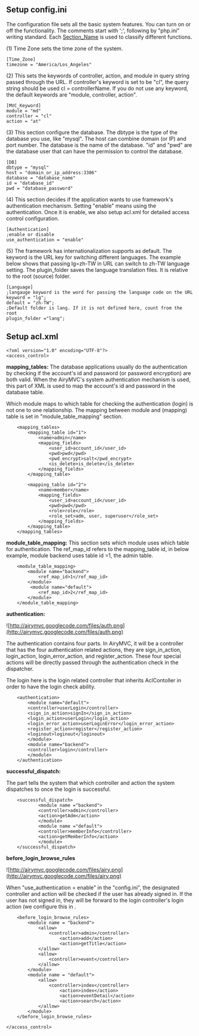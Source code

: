 ## Setup config.ini ##

The configuration file sets all the basic system features. You can turn on or off the functionality. The comments start with ';', following by "php.ini" writing standard. Each [Section\_Name](Section_Name.md) is used to classify different functions.

(1) Time Zone sets the time zone of the system.

```
[Time_Zone]
timezone = "America/Los_Angeles"
```

(2) This sets the keywords of controller, action, and module in query string passed through the URL. If controller's keyword is set to be "cl", the query string should be used cl = controllerName. If you do not use any keyword, the default keywords are "module, controller, action".

```
[MVC_Keyword]
module = "md"
controller = "cl"
action = "at"
```

(3) This section configure the database. The dbtype is the type of the database you use, like "mysql". The host can combine domain (or IP) and port number. The database is the name of the database. "id" and "pwd" are the database user that can have the permission to control the database.

```
[DB]
dbtype = "mysql"
host = "domain_or_ip_address:3306"
database = "database_name"
id = "database_id"
pwd = "database_password"
```

(4) This section decides if the application wants to use framework's authentication mechanism. Setting "enable" means using the authentication. Once it is enable, we also setup acl.xml for detailed access control configuration.

```
[Authentication]
;enable or disable
use_authentication = "enable"
```


(5) The framework has internationalization supports as default. The keyword is the URL key for switching different languages. The example below shows that passing lg=zh-TW in URL can switch to zh-TW language setting. The plugin\_folder saves the language translation files. It is relative to the root (source) folder.

```
[Language]
;langauge keyword is the word for passing the language code on the URL
keyword = "lg";
default = "zh-TW";
;Default folder is lang. If it is not defined here, count from the root
plugin_folder ="lang";
```

## Setup acl.xml ##

```
<?xml version="1.0" encoding="UTF-8"?>
<access_control>
```
**mapping\_tables:**
The database applications usually do the authentication by checking if the account's id and password (or password encryption) are both valid. When the AiryMVC's system authentication mechanism is used, this part of XML is used to map the account's id and password in the database table.

Which module maps to which table for checking the authentication (login) is not one to one relationship. The mapping between module and (mapping) table is set in "module\_table\_mapping" section.
```
    <mapping_tables>
        <mapping_table id="1">
            <name>admin</name>
            <mapping_fields>
                <user_id>account_id</user_id>
                <pwd>pwd</pwd>
                <pwd_encrypt>salt</pwd_encrypt>
                <is_delete>is_delete</is_delete>
            </mapping_fields>
        </mapping_table>

        <mapping_table id="2">
            <name>member</name>
            <mapping_fields>
                <user_id>account_id</user_id>
                <pwd>pwd</pwd>
                <role>role</role>
                <role_set>adm, user, superuser</role_set>
            </mapping_fields>
        </mapping_table>
    </mapping_tables>
```

**module\_table\_mapping:**
This section sets which module uses which table for authentication. The ref\_map\_id refers to the mapping\_table id, in below example, module backend uses table id =1, the admin table.

```
    <module_table_mapping>
        <module name="backend">
            <ref_map_id>1</ref_map_id>
        </module>
         <module name="default">
            <ref_map_id>2</ref_map_id>
        </module>       
    </module_table_mapping>
```



**authentication:**

![http://airymvc.googlecode.com/files/auth.png](http://airymvc.googlecode.com/files/auth.png)

The authentication contains four parts. In AiryMVC, it will be a controller that has the four authentication related actions, they are sign\_in\_action, login\_action, login\_error\_action, and register\_action.
These four special actions will be directly passed through the authentication check in the dispatcher.

The login here is the login related controller that inherits AclContoller in order to have the login check ability.

```
    <authentication>
        <module name="default">
        <controller>userLogin</controller>
        <sign_in_action>signIn</sign_in_action>
        <login_action>userLogin</login_action>
        <login_error_action>userLoginError</login_error_action>
        <register_action>register</register_action>
        <loginout>loginout</loginout>
        </module>
        <module name="backend">
        <controller>login</controller>
        </module>
    </authentication>
```

**successful\_dispatch:**

The part tells the system that which controller and action the system dispatches to once the login is successful.

```
    <successful_dispatch>     
            <module name ="backend">
            <controller>admin</controller>
            <action>getAdm</action>
            </module>
            <module name ="default">
            <controller>memberInfo</controller>
            <action>getMemberInfo</action>
            </module>
    </successful_dispatch>
```

**before\_login\_browse\_rules**

![http://airymvc.googlecode.com/files/airy.png](http://airymvc.googlecode.com/files/airy.png)

When "use\_authentication = enable" in the "config.ini", the designated controller and action will be checked if the user has already signed in. If the user has not signed in, they will be forward to the login controller's login action (we configure this in .


```
    <before_login_browse_rules>
        <module name = "backend">
            <allow>
                <controller>admin</controller>
                    <action>add</action>
                    <action>getTitle</action>
            </allow> 
            <allow>
                <controller>event</controller>
            </allow>
        </module>
        <module name = "default">
            <allow>
                <controller>index</controller>
                    <action>index</action>
                    <action>eventDetail</action>
                    <action>search</action>
            </allow>
        </module>
    </before_login_browse_rules>
```
```
</access_control>
```